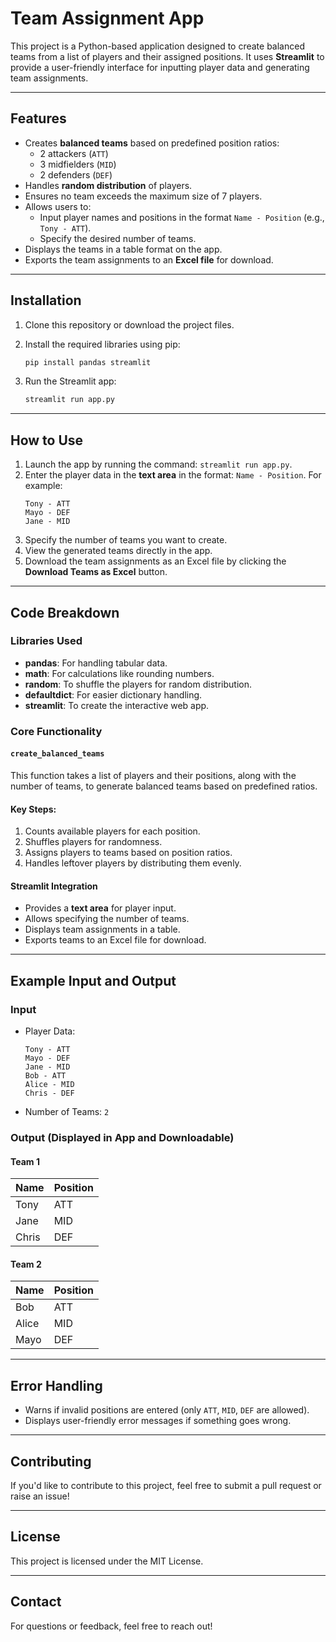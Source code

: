 
# Team Assignment App

This project is a Python-based application designed to create balanced teams from a list of players and their assigned positions. It uses **Streamlit** to provide a user-friendly interface for inputting player data and generating team assignments.

---

## Features
- Creates **balanced teams** based on predefined position ratios:
  - 2 attackers (`ATT`)
  - 3 midfielders (`MID`)
  - 2 defenders (`DEF`)
- Handles **random distribution** of players.
- Ensures no team exceeds the maximum size of 7 players.
- Allows users to:
  - Input player names and positions in the format `Name - Position` (e.g., `Tony - ATT`).
  - Specify the desired number of teams.
- Displays the teams in a table format on the app.
- Exports the team assignments to an **Excel file** for download.

---

## Installation

1. Clone this repository or download the project files.
2. Install the required libraries using pip:

   ```bash
   pip install pandas streamlit
   ```

3. Run the Streamlit app:

   ```bash
   streamlit run app.py
   ```

---

## How to Use

1. Launch the app by running the command: `streamlit run app.py`.
2. Enter the player data in the **text area** in the format: `Name - Position`. For example:
   ```
   Tony - ATT
   Mayo - DEF
   Jane - MID
   ```
3. Specify the number of teams you want to create.
4. View the generated teams directly in the app.
5. Download the team assignments as an Excel file by clicking the **Download Teams as Excel** button.

---

## Code Breakdown

### Libraries Used
- **pandas**: For handling tabular data.
- **math**: For calculations like rounding numbers.
- **random**: To shuffle the players for random distribution.
- **defaultdict**: For easier dictionary handling.
- **streamlit**: To create the interactive web app.

### Core Functionality

#### **`create_balanced_teams`**
This function takes a list of players and their positions, along with the number of teams, to generate balanced teams based on predefined ratios.

#### Key Steps:
1. Counts available players for each position.
2. Shuffles players for randomness.
3. Assigns players to teams based on position ratios.
4. Handles leftover players by distributing them evenly.

#### Streamlit Integration
- Provides a **text area** for player input.
- Allows specifying the number of teams.
- Displays team assignments in a table.
- Exports teams to an Excel file for download.

---

## Example Input and Output

### Input
- Player Data:
  ```
  Tony - ATT
  Mayo - DEF
  Jane - MID
  Bob - ATT
  Alice - MID
  Chris - DEF
  ```
- Number of Teams: `2`

### Output (Displayed in App and Downloadable)
#### **Team 1**
| Name  | Position |
|-------|----------|
| Tony  | ATT      |
| Jane  | MID      |
| Chris | DEF      |

#### **Team 2**
| Name   | Position |
|--------|----------|
| Bob    | ATT      |
| Alice  | MID      |
| Mayo   | DEF      |

---

## Error Handling
- Warns if invalid positions are entered (only `ATT`, `MID`, `DEF` are allowed).
- Displays user-friendly error messages if something goes wrong.

---

## Contributing
If you'd like to contribute to this project, feel free to submit a pull request or raise an issue!

---

## License
This project is licensed under the MIT License.

---

## Contact
For questions or feedback, feel free to reach out!

